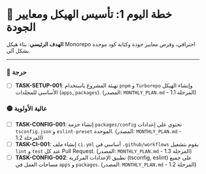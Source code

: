 # 🚀 خطة اليوم 1: تأسيس الهيكل ومعايير الجودة

**الهدف الرئيسي**: بناء هيكل Monorepo احترافي، وفرض معايير جودة وكتابة كود موحدة بشكل آلي.

---

### 🔴 حرجة
- [ ] **TASK-SETUP-001**: تهيئة المشروع باستخدام `pnpm` و `Turborepo` وإنشاء الهيكل الأساسي للمجلدات (`apps`, `packages`). (المصدر: `MONTHLY_PLAN.md` - المرحلة 1.1)

### 🟡 عالية الأولوية
- [ ] **TASK-CONFIG-001**: إنشاء حزمة `packages/config` تحتوي على إعدادات `tsconfig.json` و `eslint-preset` الموحدة. (المصدر: `MONTHLY_PLAN.md` - المرحلة 1.2)
- [ ] **TASK-CI-001**: إنشاء ملف `ci.yml` أساسي في `.github/workflows` يقوم بتشغيل `lint` و `test` عند كل Pull Request. (المصدر: `MONTHLY_PLAN.md` - المرحلة 1.3)
- [ ] **TASK-CONFIG-002**: تطبيق الإعدادات المركزية (tsconfig, eslint) على جميع مساحات العمل في `apps` و `packages`. (المصدر: `MONTHLY_PLAN.md` - المرحلة 1.2)